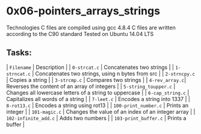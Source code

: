 # 0x06-pointers_arrays_strings

Technologies
C files are compiled using gcc 4.8.4
C files are written according to the C90 standard
Tested on Ubuntu 14.04 LTS

## Tasks:

| `Filename` | Description |
| `0-strcat.c`	| Concatenates two strings |
| `1-strncat.c`	| Concatenates two strings, using n bytes from src |
| `2-strncpy.c`	| Copies a string |
| `3-strcmp.c`	| Compares two strings |
| `4-rev_array.c`| Reverses the content of an array of integers |
| `5-string_toupper.c`	| Changes all lowercase letters of a string to uppercase |
| `6-cap_string.c`	| Capitalizes all words of a string |
| `7-leet.c`	| Encodes a string into 1337 |
| `8-rot13.c`	| Encodes a string using rot13 |
| `100-print_number.c`	| Prints an integer |
| `101-magic.c`	| Changes the value of an index of an integer array |
| `102-infinite_add.c`	| Adds two numbers |
| `103-print_buffer.c`	| Prints a buffer |

